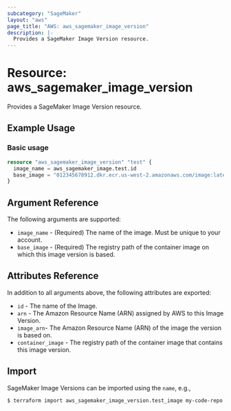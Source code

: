 ```yaml
---
subcategory: "SageMaker"
layout: "aws"
page_title: "AWS: aws_sagemaker_image_version"
description: |-
  Provides a SageMaker Image Version resource.
---
```


# Resource: aws_sagemaker_image_version

Provides a SageMaker Image Version resource.

## Example Usage

### Basic usage

```terraform
resource "aws_sagemaker_image_version" "test" {
  image_name = aws_sagemaker_image.test.id
  base_image = "012345678912.dkr.ecr.us-west-2.amazonaws.com/image:latest"
}
```

## Argument Reference

The following arguments are supported:

* `image_name` - (Required) The name of the image. Must be unique to your account.
* `base_image` - (Required) The registry path of the container image on which this image version is based.

## Attributes Reference

In addition to all arguments above, the following attributes are exported:

* `id` - The name of the Image.
* `arn` - The Amazon Resource Name (ARN) assigned by AWS to this Image Version.
* `image_arn`- The Amazon Resource Name (ARN) of the image the version is based on.
* `container_image` - The registry path of the container image that contains this image version.

## Import

SageMaker Image Versions can be imported using the `name`, e.g.,

```
$ terraform import aws_sagemaker_image_version.test_image my-code-repo
```

<!-- cache-key: cdktf-0.17.0-pre.15 input-4f2a24fbcdadbeb0357135677ea58a2d3a3a8c451d983555e00a9a62eb03b8e3 -->
